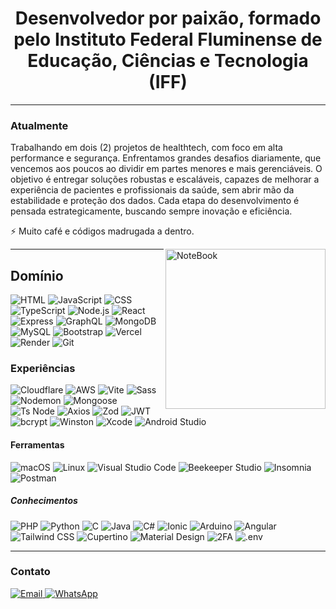 <h1 align="center">
  Desenvolvedor por paixão, formado pelo Instituto Federal Fluminense de Educação, Ciências e Tecnologia (IFF)
</h1>


---

### Atualmente
Trabalhando em dois (2) projetos de healthtech, com foco em alta performance e segurança. Enfrentamos grandes desafios diariamente, que vencemos aos poucos ao dividir em partes menores e mais gerenciáveis. O objetivo é entregar soluções robustas e escaláveis, capazes de melhorar a experiência de pacientes e profissionais da saúde, sem abrir mão da estabilidade e proteção dos dados. Cada etapa do desenvolvimento é pensada estrategicamente, buscando sempre inovação e eficiência.

⚡ Muito café e códigos madrugada a dentro.

<img src="https://raw.githubusercontent.com/MicaelliMedeiros/micaellimedeiros/master/image/computer-illustration.png" min-width="256px" max-width="256px" width="256px" align="right" alt="NoteBook">

---

## Domínio
![HTML](https://img.shields.io/badge/--E34F26?style=flat&logo=html5&logoColor=ffffff)
![JavaScript](https://img.shields.io/badge/--F7DF1E?style=flat&logo=javascript&logoColor=000000)
![CSS](https://img.shields.io/badge/--1572B6?style=flat&logo=css3&logoColor=ffffff)
![TypeScript](https://img.shields.io/badge/--3178C6?style=flat&logo=typescript&logoColor=ffffff)
![Node.js](https://img.shields.io/badge/--339933?style=flat&logo=node.js&logoColor=ffffff)
![React](https://img.shields.io/badge/--61DAFB?style=flat&logo=react&logoColor=000000)
![Express](https://img.shields.io/badge/--fbfbfb?style=flat&logo=express&logoColor=000000)
![GraphQL](https://img.shields.io/badge/--E10098?style=flat&logo=graphql&logoColor=ffffff)
![MongoDB](https://img.shields.io/badge/--47A248?style=flat&logo=mongodb&logoColor=ffffff)
![MySQL](https://img.shields.io/badge/--ffffff?style=flat&logo=mysql&logoColor=126790)
![Bootstrap](https://img.shields.io/badge/--7952B3?style=flat&logo=bootstrap&logoColor=ffffff)
![Vercel](https://img.shields.io/badge/--ffffff?style=flat&logo=vercel&logoColor=000000)
![Render](https://img.shields.io/badge/--52ddb5?style=flat&logo=render&logoColor=000000)
![Git](https://img.shields.io/badge/--F05032?style=flat&logo=git&logoColor=ffffff)


### Experiências
![Cloudflare](https://img.shields.io/badge/--F38020?style=flat&logo=cloudflare&logoColor=ffffff)
![AWS](https://img.shields.io/badge/-aws-232F3E?style=flat&logo=amazonaws&logoColor=FF9900)
![Vite](https://img.shields.io/badge/--646CFF?style=flat&logo=vite&logoColor=ffffff)
![Sass](https://img.shields.io/badge/--CC6699?style=flat&logo=sass&logoColor=ffffff)
![Nodemon](https://img.shields.io/badge/--76D04B?style=flat&logo=nodemon&logoColor=000000)
![Mongoose](https://img.shields.io/badge/--880000?style=flat&logo=mongoose&logoColor=ffffff)
![Ts Node](https://img.shields.io/badge/--ffffff?style=flat&logo=tsnode&logoColor=2c68aa)
![Axios](https://img.shields.io/badge/--5A29E4?style=flat&logo=axios&logoColor=ffffff)
![Zod](https://img.shields.io/badge/--3E52B5?style=flat&logo=Zod&logoColor=ffffff)
![JWT](https://img.shields.io/badge/--000000?style=flat&logo=jsonwebtokens&logoColor=ffffff)
![bcrypt](https://img.shields.io/badge/--121212?style=flat&logo=buffer&logoColor=ffffff)
![Winston](https://img.shields.io/badge/-W-ffffff?style=flat&logo=winston&logoColor=000000)
![Xcode](https://img.shields.io/badge/--0078D4?style=flat&logo=xcode&logoColor=ffffff)
![Android Studio](https://img.shields.io/badge/--3DDC84?style=flat&logo=androidstudio&logoColor=ffffff)

#### Ferramentas
![macOS](https://img.shields.io/badge/-macOS-000000?style=flat&logo=macos&logoColor=ffffff)
![Linux](https://img.shields.io/badge/-Linux-FCC624?style=flat&logo=linux&logoColor=000000)
![Visual Studio Code](https://img.shields.io/badge/-VS_Code-007ACC?style=flat&logo=https://code.visualstudio.com/assets/images/code-stable-white.png)
![Beekeeper Studio](https://img.shields.io/badge/-Beekeeper-FFB100?style=flat&logo=beekeeper&logoColor=000000)
![Insomnia](https://img.shields.io/badge/--4000BF?style=flat&logo=insomnia&logoColor=ffffff)
![Postman](https://img.shields.io/badge/--FF6C37?style=flat&logo=postman&logoColor=ffffff)


##### Conhecimentos
![PHP](https://img.shields.io/badge/--777BB4?style=flat&logo=php&logoColor=ffffff)
![Python](https://img.shields.io/badge/--3776AB?style=flat&logo=python&logoColor=ffffff)
![C](https://img.shields.io/badge/--A8B9CC?style=flat&logo=c&logoColor=ffffff)
![Java](https://img.shields.io/badge/-Java-ffffff?style=flat&logo=java&logoColor=ec282e)
![C#](https://img.shields.io/badge/-C%23-6d297f?style=flat&logo=csharp&logoColor=ffffff)
![Ionic](https://img.shields.io/badge/--3880FF?style=flat&logo=ionic&logoColor=ffffff)
![Arduino](https://img.shields.io/badge/--00979D?style=flat&logo=arduino&logoColor=ffffff)
![Angular](https://img.shields.io/badge/--E23237?style=flat&logo=angular&logoColor=ffffff)
![Tailwind CSS](https://img.shields.io/badge/--ffffff?style=flat&logo=tailwindcss&logoColor=40bff8)
![Cupertino](https://img.shields.io/badge/-Cupertino-000000?style=flat&logo=apple&logoColor=ffffff)
![Material Design](https://img.shields.io/badge/-Material_Design-757575?style=flat&logo=material-design&logoColor=ffffff)
![2FA](https://img.shields.io/badge/--000000?style=flat&logo=keycloak&logoColor=ffffff)
![.env](https://img.shields.io/badge/--000000?style=flat&logo=.env&logoColor=ffffff)


---

### Contato

<p align="left">
  <a href="mailto:kaioodutra@email.com" target="_blank">
    <img alt="Email" src="https://img.shields.io/badge/-Email-D14836?style=flat&logo=gmail&logoColor=white">
  </a>
  <a href="https://api.whatsapp.com/send?phone=5522998662532" target="_blank">
    <img alt="WhatsApp" src="https://img.shields.io/badge/-WhatsApp-25D366?style=flat&logo=whatsapp&logoColor=white">
  </a>
</p>
